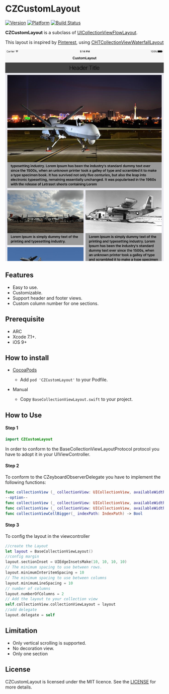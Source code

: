 CZCustomLayout
=============
[![Version](https://cocoapod-badges.herokuapp.com/v/CZCustomLayout/badge.png)](http://cocoadocs.org/docsets/CZSecurityTouchID_swift)
[![Platform](https://cocoapod-badges.herokuapp.com/p/CZCustomLayout/badge.png)](http://cocoadocs.org/docsets/CZSecurityTouchID_swift)
[![Build Status](https://travis-ci.org/chiahsien/CZCustomLayout.svg?branch=develop)](https://travis-ci.org/chiahsien/CHTCollectionViewWaterfallLayout)

**CZCustomLayout** is a subclass of [UICollectionViewFlowLayout].

This layout is inspired by [Pinterest], using [CHTCollectionViewWaterfallLayout]

![](doc/screen.png)

Features
--------
* Easy to use.
* Customizable.
* Support header and footer views.
* Custom column number for one sections.

Prerequisite
------------
* ARC
* Xcode 7.1+.
* iOS 9+

How to install
--------------
* [CocoaPods]  
  - Add `pod 'CZCustomLayout'` to your Podfile.

* Manual  
  - Copy `BaseCollectionViewLayout.swift` to your project.

How to Use
----------

#### Step 1
```swift
import CZCustomLayout
```
In order to conform to the BaseCollectionViewLayoutProtocol protocol you have to adopt it in your UIViewController.

#### Step 2
To conform to the CZeyboardObserverDelegate you have to implement the following functions:

```swift
func collectionView (_ collectionView: UICollectionView, availableWidth: CGFloat, heightForItemAtIndexPath indexPath: IndexPath) -> CGFloat
--option--
func collectionView (_ collectionView: UICollectionView, availableWidth: CGFloat, heightForHeaderInSection section: Int) -> CGFloat
func collectionView (_ collectionView: UICollectionView, availableWidth: CGFloat, heightForFooterInSection section: Int) -> CGFloat
func collectionViewCellBigger(_ indexPath: IndexPath) -> Bool

```

#### Step 3
To config the layout in the viewcontroller

```swift
//create the Layout
let layout = BaseCollectionViewLayout()
//config margin
layout.sectionInset = UIEdgeInsetsMake(10, 10, 10, 10)
// The minimum spacing to use between rows.
layout.minimumInteritemSpacing = 10
// The minimum spacing to use between columns
layout.minimumLineSpacing = 10
// number of columns
layout.numberOfColumns = 2
// Add the layout to your collection view
self.collectionView.collectionViewLayout = layout
//add delegate
layout.delegate = self

```

Limitation
----------
* Only vertical scrolling is supported.
* No decoration view.
* Only one section


## License
CZCustomLayout is licensed under the MIT licence. See the [LICENSE](https://github.com/edwinps/CZCustomLayout/blob/master/LICENSE.md) for more details.

[UICollectionViewLayout]: http://developer.apple.com/library/ios/#documentation/uikit/reference/UICollectionViewLayout_class/Reference/Reference.html
[UICollectionViewFlowLayout]: https://developer.apple.com/library/ios/documentation/uikit/reference/UICollectionViewFlowLayout_class/Reference/Reference.html
[CHTCollectionViewWaterfallLayout]: https://github.com/chiahsien/CHTCollectionViewWaterfallLayout
[Pinterest]: http://pinterest.com/
[CocoaPods]: http://cocoapods.org/
[Carthage]: https://github.com/Carthage/Carthage